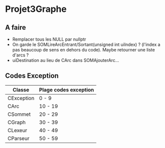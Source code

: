 # Projet3Graphe

## A faire
- Remplacer tous les NULL par nullptr
- On garde le SOMLireArcEntrant/Sortant(unsigned int uiIndex) ? (l'index a pas beaucoup de sens en dehors du code). Maybe retourner une liste d'arcs ?
- uiDestination au lieu de CArc dans SOMAjouterArc... 

## Codes Exception

|   Classe   | Plage codes exception |
|------------|-----------------------|
| CException |         0 - 9         |
|    CArc    |        10 - 19        |
|  CSommet   |        20 - 29        |
|   CGraph   |        30 - 39        |
|  CLexeur   |        40 - 49        |
|  CParseur  |        50 - 59        |
